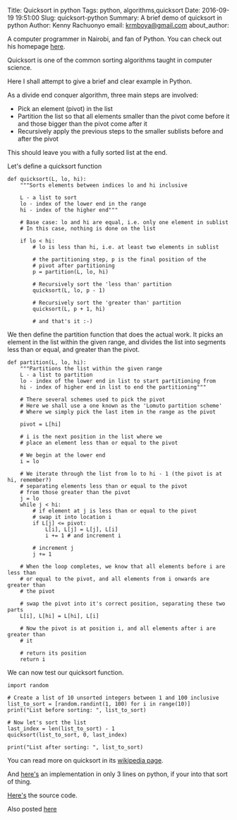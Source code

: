Title: Quicksort in python
Tags: python, algorithms,quicksort
Date: 2016-09-19 19:51:00
Slug: quicksort-python
Summary: A brief demo of quicksort in python
Author: Kenny Rachuonyo
email: krmboya@gmail.com
about_author: <p>A computer programmer in Nairobi, and fan of Python. You can check out his homepage <a href="http://www.99nth.com/~krm">here</a>.

Quicksort is one of the common sorting algorithms taught in computer science.

Here I shall attempt to give a brief and clear example in Python.

As a divide end conquer algorithm, three main steps are involved:

 - Pick an element (pivot) in the list
 - Partition the list so that all elements smaller than the pivot
   come before it and those bigger than the pivot come after it
 - Recursively apply the previous steps to the smaller sublists
   before and after the pivot

This should leave you with a fully sorted list at the end.

Let's define a quicksort function

    def quicksort(L, lo, hi):
        """Sorts elements between indices lo and hi inclusive
        
        L - a list to sort
        lo - index of the lower end in the range
        hi - index of the higher end"""
    
        # Base case: lo and hi are equal, i.e. only one element in sublist
        # In this case, nothing is done on the list
    
        if lo < hi:
            # lo is less than hi, i.e. at least two elements in sublist
    
            # the partitioning step, p is the final position of the
            # pivot after partitioning
            p = partition(L, lo, hi)

            # Recursively sort the 'less than' partition
            quicksort(L, lo, p - 1)
    
            # Recursively sort the 'greater than' partition
            quicksort(L, p + 1, hi)
    
            # and that's it :-)


We then define the partition function that does the actual work. It picks an
element in the list within the given range, and divides the list into segments
less than or equal, and greater than the pivot.


    def partition(L, lo, hi):
        """Partitions the list within the given range
        L - a list to partition
        lo - index of the lower end in list to start partitioning from
        hi - index of higher end in list to end the partitioning"""
    
        # There several schemes used to pick the pivot
        # Here we shall use a one known as the 'Lomuto partition scheme'
        # Where we simply pick the last item in the range as the pivot
    
        pivot = L[hi]
    
        # i is the next position in the list where we
        # place an element less than or equal to the pivot
    
        # We begin at the lower end
        i = lo
    
        # We iterate through the list from lo to hi - 1 (the pivot is at hi, remember?)
        # separating elements less than or equal to the pivot
        # from those greater than the pivot
        j = lo
        while j < hi:
            # if element at j is less than or equal to the pivot
            # swap it into location i
            if L[j] <= pivot:
                L[i], L[j] = L[j], L[i]
                i += 1 # and increment i
    
            # increment j
            j += 1
    
        # When the loop completes, we know that all elements before i are less than
        # or equal to the pivot, and all elements from i onwards are greater than
        # the pivot
    
        # swap the pivot into it's correct position, separating these two parts
        L[i], L[hi] = L[hi], L[i]
    
        # Now the pivot is at position i, and all elements after i are greater than
        # it
    
        # return its position
        return i

We can now test our quicksort function.

    import random

    # Create a list of 10 unsorted integers between 1 and 100 inclusive
    list_to_sort = [random.randint(1, 100) for i in range(10)]
    print("List before sorting: ", list_to_sort)
    
    # Now let's sort the list
    last_index = len(list_to_sort) - 1
    quicksort(list_to_sort, 0, last_index)
    
    print("List after sorting: ", list_to_sort)


You can read more on quicksort in its 
[wikipedia page](https://en.wikipedia.org/wiki/Quicksort).

And [here's](https://www.safaribooksonline.com/library/view/python-cookbook/0596001673/ch02s12.html) 
an implementation in only 3 lines on python, if your into that sort of thing.

[Here's](https://github.com/krmboya/py-examples/blob/master/quicksort.py) the source code.

Also posted [here](http://www.99nth.com/~krm/blog/quicksort-python.html)